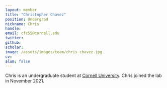 ```yaml
---
layout: member
title: "Christopher Chavez"
position: Undergrad
nickname: Chris
handle: 
email: cfc55@cornell.edu
twitter: 
github: 
scholar: 
image: /assets/images/team/chris_chavez.jpg
cv: 
alum: false
---
```

Chris is an undergraduate student at [Cornell University]. Chris joined the lab in November 2021. 

[Cornell University]: https://www.cornell.edu/
